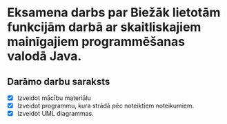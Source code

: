 # Eksamena darbs par Biežāk lietotām funkcijām darbā ar skaitliskajiem mainīgajiem programmēšanas valodā Java.

## Darāmo darbu saraksts
- [x] Izveidot mācību materiālu
- [x] Izveidot programmu, kura strādā pēc noteiktiem noteikumiem.
- [x] Izveidot UML diagrammas.  

